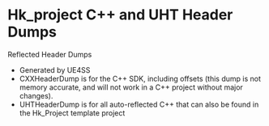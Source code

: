 # Hk_project C++ and UHT Header Dumps

Reflected Header Dumps
- Generated by UE4SS
- CXXHeaderDump is for the C++ SDK, including offsets (this dump is not memory accurate, and will not work in a C++ project without major changes).
- UHTHeaderDump is for all auto-reflected C++ that can also be found in the Hk_Project template project
